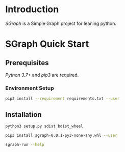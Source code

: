 # Introduction
_*SGraph*_ is a Simple Graph project for leaning python.

# SGraph Quick Start
## Prerequisites
*Python 3.7+* and *pip3* are required.

### Environment Setup
```bash
pip3 install --requirement requirements.txt --user
```

## Installation
```bash
python3 setup.py sdist bdist_wheel
```
```bash
pip3 install sgraph-0.0.1-py3-none-any.whl --user
```
```bash
sgraph-run --help
```
